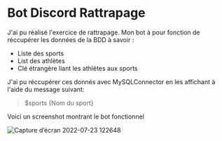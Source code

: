 # Bot Discord Rattrapage

J'ai pu réalisé l'exercice de rattrapage. Mon bot à pour fonction de réccupérer les données de la BDD à savoir :
- Liste des sports
- List des athlètes
- Clé étrangère liant les athlètes aux sports

J'ai pu réccupérer ces donnés avec MySQLConnector en les affichant à l'aide du message suivant: 
>$sports {Nom du sport} 

Voici un screenshot montrant le bot fonctionnel

![Capture d’écran 2022-07-23 122648](https://user-images.githubusercontent.com/63633497/180601423-511788c8-282b-409a-98cb-504b19540a7a.png)

